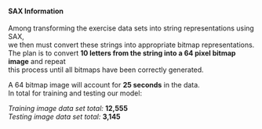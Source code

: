 #### SAX Information
Among transforming the exercise data sets into string representations using SAX,  
we then must convert these strings into appropriate bitmap representations.  
The plan is to convert **10 letters from the string into a 64 pixel bitmap image** and repeat  
this process until all bitmaps have been correctly generated. 
 
A 64 bitmap image will account for **25 seconds** in the data.  
In total for training and testing our model:

*Training image data set total:* **12,555**  
*Testing image data set total:* **3,145**
